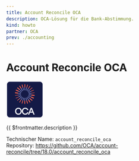 ```yaml
---
title: Account Reconcile OCA
description: OCA-Lösung für die Bank-Abstimmung.
kind: howto
partner: OCA
prev: ./accounting
---
```

# Account Reconcile OCA
![icon_oca_app](attachments/icon_oca_app.png)

{{ $frontmatter.description }}

Technischer Name: `account_reconcile_oca`\
Repository: <https://github.com/OCA/account-reconcile/tree/18.0/account_reconcile_oca>
